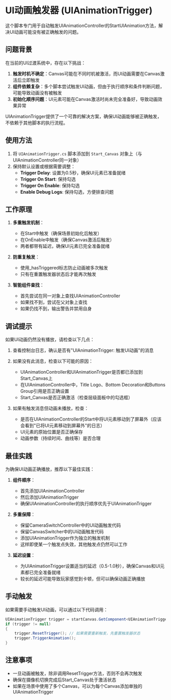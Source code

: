 # UI动画触发器 (UIAnimationTrigger)

这个脚本专门用于自动触发UIAnimationController的StartUIAnimation方法，解决UI动画可能没有被正确触发的问题。

## 问题背景

在当前的UI过渡系统中，存在以下挑战：

1. **触发时机不确定**：Canvas可能在不同时机被激活，而UI动画需要在Canvas激活后立即触发
2. **组件依赖复杂**：多个脚本尝试触发UI动画，但由于执行顺序和条件判断问题，可能导致动画没有被触发
3. **初始化顺序问题**：UI元素可能在Canvas激活时尚未完全准备好，导致动画效果异常

UIAnimationTrigger提供了一个可靠的解决方案，确保UI动画能够被正确触发，不依赖于其他脚本的执行流程。

## 使用方法

1. 将 `UIAnimationTrigger.cs` 脚本添加到 `Start_Canvas` 对象上（与UIAnimationController同一对象）
2. 保持默认设置或根据需要调整：
   - **Trigger Delay**: 设置为0.5秒，确保UI元素已准备就绪
   - **Trigger On Start**: 保持勾选
   - **Trigger On Enable**: 保持勾选
   - **Enable Debug Logs**: 保持勾选，方便排查问题

## 工作原理

1. **多重触发机制**：
   - 在Start中触发（确保场景初始化后触发）
   - 在OnEnable中触发（确保Canvas激活后触发）
   - 两者都带有延迟，确保UI元素已完全准备就绪

2. **防重复触发**：
   - 使用_hasTriggered标志防止动画被多次触发
   - 只有在重置触发器状态后才能再次触发

3. **智能组件查找**：
   - 首先尝试在同一对象上查找UIAnimationController
   - 如果找不到，尝试在父对象上查找
   - 如果仍找不到，输出警告并禁用自身

## 调试提示

如果UI动画仍然没有播放，请检查以下几点：

1. 查看控制台日志，确认是否有"UIAnimationTrigger: 触发UI动画"的消息
2. 如果没有此消息，检查以下可能的原因：
   - UIAnimationController和UIAnimationTrigger是否都已添加到Start_Canvas上
   - 在UIAnimationController中，Title Logo、Bottom Decoration和Buttons Group引用是否正确设置
   - Start_Canvas是否正确激活（检查层级面板中的勾选框）

3. 如果有触发消息但动画未播放，检查：
   - 是否在UIAnimationController的Start中将UI元素移动到了屏幕外（应该会看到"已将UI元素移动到屏幕外"的日志）
   - UI元素的原始位置是否正确保存
   - 动画参数（持续时间、曲线等）是否合理

## 最佳实践

为确保UI动画正确播放，推荐以下最佳实践：

1. **组件顺序**：
   - 首先添加UIAnimationController
   - 然后添加UIAnimationTrigger
   - 确保UIAnimationController的执行顺序优先于UIAnimationTrigger

2. **多重保障**：
   - 保留CameraSwitchController中的UI动画触发代码
   - 保留CanvasSwitcher中的UI动画触发代码
   - 添加UIAnimationTrigger作为独立的触发机制
   - 这样即使某一个触发点失效，其他触发点仍然可以工作

3. **延迟设置**：
   - 为UIAnimationTrigger设置适当的延迟（0.5-1.0秒），确保Canvas和UI元素都已完全准备就绪
   - 较长的延迟可能导致玩家感觉到卡顿，但可以确保动画正确播放

## 手动触发

如果需要手动触发UI动画，可以通过以下代码调用：

```csharp
UIAnimationTrigger trigger = startCanvas.GetComponent<UIAnimationTrigger>();
if (trigger != null)
{
    trigger.ResetTrigger(); // 如果需要重新触发，先重置触发器状态
    trigger.TriggerAnimation();
}
```

## 注意事项

- 一旦动画被触发，除非调用ResetTrigger方法，否则不会再次触发
- 确保在摄像机切换完成后Start_Canvas处于激活状态
- 如果在场景中使用了多个Canvas，可以为每个Canvas添加单独的UIAnimationTrigger

